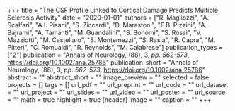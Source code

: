 +++
title = "The CSF Profile Linked to Cortical Damage Predicts Multiple Sclerosis Activity"
date = "2020-01-01"
authors = ["R. Magliozzi", "A. Scalfari", "A.I. Pisani", "S. Ziccardi", "D. Marastoni", "F.B. Pizzini", "A. Bajrami", "A. Tamanti", "M. Guandalini", "S. Bonomi", "S. Rossi", "V. Mazziotti", "M. Castellaro", "S. Montemezzi", "S. Rasia", "R. Capra", "M. Pitteri", "C. Romualdi", "R. Reynolds", "M. Calabrese"]
publication_types = ["2"]
publication = "Annals of Neurology, (88), 3, _pp. 562-573_, https://doi.org/10.1002/ana.25786"
publication_short = "Annals of Neurology, (88), 3, _pp. 562-573_, https://doi.org/10.1002/ana.25786"
abstract = ""
abstract_short = ""
image_preview = ""
selected = false
projects = []
tags = []
url_pdf = ""
url_preprint = ""
url_code = ""
url_dataset = ""
url_project = ""
url_slides = ""
url_video = ""
url_poster = ""
url_source = ""
math = true
highlight = true
[header]
image = ""
caption = ""
+++
